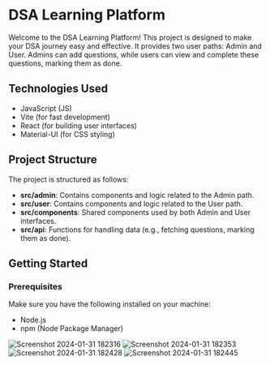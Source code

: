# DSA Learning Platform

Welcome to the DSA Learning Platform! This project is designed to make your DSA journey easy and effective. It provides two user paths: Admin and User. Admins can add questions, while users can view and complete these questions, marking them as done.

## Technologies Used

- JavaScript (JS)
- Vite (for fast development)
- React (for building user interfaces)
- Material-UI (for CSS styling)

## Project Structure

The project is structured as follows:

- **src/admin**: Contains components and logic related to the Admin path.
- **src/user**: Contains components and logic related to the User path.
- **src/components**: Shared components used by both Admin and User interfaces.
- **src/api**: Functions for handling data (e.g., fetching questions, marking them as done).

## Getting Started

### Prerequisites

Make sure you have the following installed on your machine:

- Node.js
- npm (Node Package Manager)


![Screenshot 2024-01-31 182316](https://github.com/umeshola/404_DSA/assets/102541415/448af8bf-3532-41c9-9867-381c8ed1de47)
![Screenshot 2024-01-31 182353](https://github.com/umeshola/404_DSA/assets/102541415/ee5b69ae-049f-4ef5-8524-c5bd63b1a5f3)
![Screenshot 2024-01-31 182428](https://github.com/umeshola/404_DSA/assets/102541415/3dda66e8-56aa-4f54-9041-4a7079fa3530)
![Screenshot 2024-01-31 182445](https://github.com/umeshola/404_DSA/assets/102541415/6b6b07c8-ecc8-4e50-bb90-4510474ec7bd)
